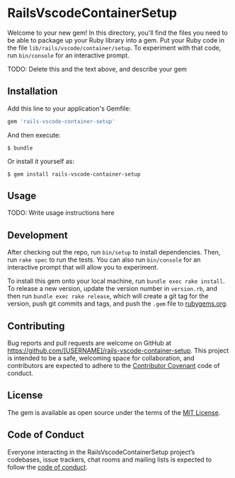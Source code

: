 # RailsVscodeContainerSetup

Welcome to your new gem! In this directory, you'll find the files you need to be able to package up your Ruby library into a gem. Put your Ruby code in the file `lib/rails/vscode/container/setup`. To experiment with that code, run `bin/console` for an interactive prompt.

TODO: Delete this and the text above, and describe your gem

## Installation

Add this line to your application's Gemfile:

```ruby
gem 'rails-vscode-container-setup'
```

And then execute:

    $ bundle

Or install it yourself as:

    $ gem install rails-vscode-container-setup

## Usage

TODO: Write usage instructions here

## Development

After checking out the repo, run `bin/setup` to install dependencies. Then, run `rake spec` to run the tests. You can also run `bin/console` for an interactive prompt that will allow you to experiment.

To install this gem onto your local machine, run `bundle exec rake install`. To release a new version, update the version number in `version.rb`, and then run `bundle exec rake release`, which will create a git tag for the version, push git commits and tags, and push the `.gem` file to [rubygems.org](https://rubygems.org).

## Contributing

Bug reports and pull requests are welcome on GitHub at https://github.com/[USERNAME]/rails-vscode-container-setup. This project is intended to be a safe, welcoming space for collaboration, and contributors are expected to adhere to the [Contributor Covenant](http://contributor-covenant.org) code of conduct.

## License

The gem is available as open source under the terms of the [MIT License](https://opensource.org/licenses/MIT).

## Code of Conduct

Everyone interacting in the RailsVscodeContainerSetup project’s codebases, issue trackers, chat rooms and mailing lists is expected to follow the [code of conduct](https://github.com/[USERNAME]/rails-vscode-container-setup/blob/master/CODE_OF_CONDUCT.md).
